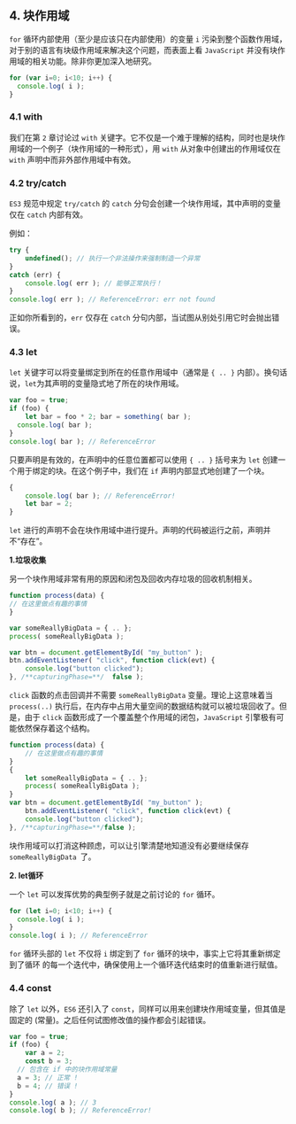 ## 4. 块作用域

`for` 循环内部使用（至少是应该只在内部使用）的变量 `i` 污染到整个函数作用域，对于别的语言有块级作用域来解决这个问题，而表面上看 `JavaScript` 并没有块作用域的相关功能。除非你更加深入地研究。 

```js
for (var i=0; i<10; i++) { 
  console.log( i ); 
}
```

### 4.1 with

我们在第 `2` 章讨论过 `with` 关键字。它不仅是一个难于理解的结构，同时也是块作用域的一个例子（块作用域的一种形式），用 `with` 从对象中创建出的作用域仅在 `with` 声明中而非外部作用域中有效。 

### 4.2 try/catch

`ES3` 规范中规定 `try/catch` 的 `catch` 分句会创建一个块作用域，其中声明的变量仅在 `catch` 内部有效。 

例如：

```js
try {
	undefined(); // 执行一个非法操作来强制制造一个异常 
}
catch (err) { 
	console.log( err ); // 能够正常执行！ 
}
console.log( err ); // ReferenceError: err not found 
```

正如你所看到的，`err` 仅存在 `catch` 分句内部，当试图从别处引用它时会抛出错误。

### 4.3 let

`let` 关键字可以将变量绑定到所在的任意作用域中（通常是 `{ .. }` 内部）。换句话说，`let`为其声明的变量隐式地了所在的块作用域。

```js
var foo = true;
if (foo) {
	let bar = foo * 2; bar = something( bar ); 
  console.log( bar ); 
}
console.log( bar ); // ReferenceError
```

只要声明是有效的，在声明中的任意位置都可以使用 `{ .. }` 括号来为 `let` 创建一个用于绑定的块。在这个例子中，我们在 `if` 声明内部显式地创建了一个块。

```js
{ 
	console.log( bar ); // ReferenceError!
	let bar = 2;
}
```

`let`  进行的声明不会在块作用域中进行提升。声明的代码被运行之前，声明并不“存在”。

**1.垃圾收集** 

另一个块作用域非常有用的原因和闭包及回收内存垃圾的回收机制相关。

```js
function process(data) { 
// 在这里做点有趣的事情 
}

var someReallyBigData = { .. }; 
process( someReallyBigData );

var btn = document.getElementById( "my_button" ); 
btn.addEventListener( "click", function click(evt) { 
	console.log("button clicked"); 
}, /**capturingPhase=**/  false );
```

`click` 函数的点击回调并不需要 `someReallyBigData` 变量。理论上这意味着当 `process(..)` 执行后，在内存中占用大量空间的数据结构就可以被垃圾回收了。但是，由于 `click` 函数形成了一个覆盖整个作用域的闭包，`JavaScript` 引擎极有可能依然保存着这个结构。

```js
function process(data) { 
	// 在这里做点有趣的事情 
}
{
	let someReallyBigData = { .. }; 
	process( someReallyBigData );
}
var btn = document.getElementById( "my_button" ); 
	btn.addEventListener( "click", function click(evt) { 
	console.log("button clicked"); 
}, /**capturingPhase=**/false ); 
```

块作用域可以打消这种顾虑，可以让引擎清楚地知道没有必要继续保存 `someReallyBigData `了。

**2. let循环**

 一个 `let` 可以发挥优势的典型例子就是之前讨论的 `for` 循环。

```js
for (let i=0; i<10; i++) { 
  console.log( i ); 
}
console.log( i ); // ReferenceError 
```

`for` 循环头部的 `let` 不仅将 `i` 绑定到了 `for` 循环的块中，事实上它将其重新绑定到了循环 的每一个迭代中，确保使用上一个循环迭代结束时的值重新进行赋值。

### 4.4 const 

除了 `let` 以外，`ES6` 还引入了 `const`，同样可以用来创建块作用域变量，但其值是固定的 (常量)。之后任何试图修改值的操作都会引起错误。 

```js
var foo = true;
if (foo) {
	var a = 2;
	const b = 3; 
  // 包含在 if 中的块作用域常量 
  a = 3; // 正常 ! 
  b = 4; // 错误 ! 
}
console.log( a ); // 3 
console.log( b ); // ReferenceError!
```


